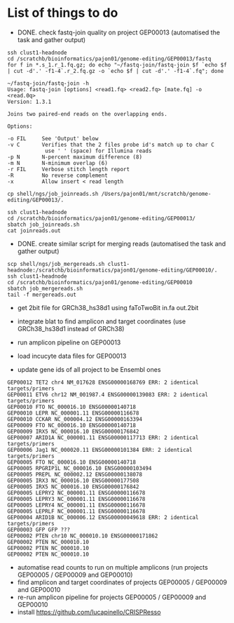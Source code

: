 # List of things to do

- DONE. check fastq-join quality on project GEP00013 (automatised the task and gather output)

```
ssh clust1-headnode
cd /scratchb/bioinformatics/pajon01/genome-editing/GEP00013/fastq
for f in *.s_1.r_1.fq.gz; do echo "~/fastq-join/fastq-join $f `echo $f | cut -d'.' -f1-4`.r_2.fq.gz -o `echo $f | cut -d'.' -f1-4`.fq"; done

~/fastq-join/fastq-join -h
Usage: fastq-join [options] <read1.fq> <read2.fq> [mate.fq] -o <read.0q>
Version: 1.3.1

Joins two paired-end reads on the overlapping ends.

Options:

-o FIL     See 'Output' below
-v C       Verifies that the 2 files probe id's match up to char C
            use ' ' (space) for Illumina reads
-p N       N-percent maximum difference (8)
-m N       N-minimum overlap (6)
-r FIL     Verbose stitch length report
-R         No reverse complement
-x         Allow insert < read length
```

```
cp shell/ngs/job_joinreads.sh /Users/pajon01/mnt/scratchb/genome-editing/GEP00013/.
```

```
ssh clust1-headnode
cd /scratchb/bioinformatics/pajon01/genome-editing/GEP00013/
sbatch job_joinreads.sh
cat joinreads.out
```
- DONE. create similar script for merging reads (automatised the task and gather output)

```
scp shell/ngs/job_mergereads.sh clust1-headnode:/scratchb/bioinformatics/pajon01/genome-editing/GEP00010/.
ssh clust1-headnode
cd /scratchb/bioinformatics/pajon01/genome-editing/GEP00010
sbatch job_mergereads.sh
tail -f mergereads.out
```

- get 2bit file for GRCh38_hs38d1 using faToTwoBit in.fa out.2bit


- integrate blat to find amplicon and target coordinates (use GRCh38_hs38d1 instead of GRCh38)
- run amplicon pipeline on GEP00013
- load incucyte data files for GEP00013
- update gene ids of all project to be Ensembl ones
```
GEP00012 TET2 chr4 NM_017628 ENSG00000168769 ERR: 2 identical targets/primers
GEP00011 ETV6 chr12 NM_001987.4 ENSG00000139083 ERR: 2 identical targets/primers
GEP00010 FTO NC_000016.10 ENSG00000140718
GEP00010 LEPR NC_000001.11 ENSG00000116678
GEP00010 CCKAR NC_000004.12 ENSG00000163394
GEP00009 FTO NC_000016.10 ENSG00000140718
GEP00009 IRX5 NC_000016.10 ENSG00000176842
GEP00007 ARID1A NC_000001.11 ENSG00000117713 ERR: 2 identical targets/primers
GEP00006 Jag1 NC_000020.11 ENSG00000101384 ERR: 2 identical targets/primers
GEP00005 FTO NC_000016.10 ENSG00000140718
GEP00005 RPGRIP1L NC_000016.10 ENSG00000103494
GEP00005 PREPL NC_000002.12 ENSG00000138078
GEP00005 IRX3 NC_000016.10 ENSG00000177508
GEP00005 IRX5 NC_000016.10 ENSG00000176842
GEP00005 LEPRY2 NC_000001.11 ENSG00000116678
GEP00005 LEPRY3 NC_000001.11 ENSG00000116678
GEP00005 LEPRY4 NC_000001.11 ENSG00000116678
GEP00005 LEPRLF NC_000001.11 ENSG00000116678
GEP00004 ARID1B NC_000006.12 ENSG00000049618 ERR: 2 identical targets/primers
GEP00003 GFP GFP ???
GEP00002 PTEN chr10 NC_000010.10 ENSG00000171862
GEP00002 PTEN NC_000010.10
GEP00002 PTEN NC_000010.10
GEP00002 PTEN NC_000010.10

```
- automatise read counts to run on multiple amplicons (run projects GEP00005 / GEP00009 and GEP00010)
- find amplicon and target coordinates of projects GEP00005 / GEP00009 and GEP00010
- re-run amplicon pipeline for projects GEP00005 / GEP00009 and GEP00010
- install https://github.com/lucapinello/CRISPResso
